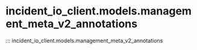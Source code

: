 # incident_io_client.models.management_meta_v2_annotations

::: incident_io_client.models.management_meta_v2_annotations